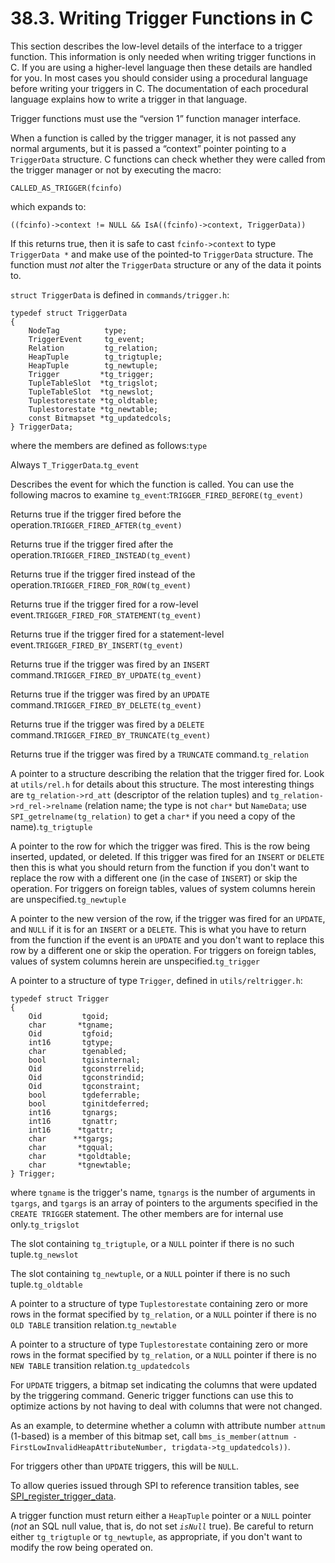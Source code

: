 # 38.3. Writing Trigger Functions in C

This section describes the low-level details of the interface to a trigger function. This information is only needed when writing trigger functions in C. If you are using a higher-level language then these details are handled for you. In most cases you should consider using a procedural language before writing your triggers in C. The documentation of each procedural language explains how to write a trigger in that language.

Trigger functions must use the “version 1” function manager interface.

When a function is called by the trigger manager, it is not passed any normal arguments, but it is passed a “context” pointer pointing to a `TriggerData` structure. C functions can check whether they were called from the trigger manager or not by executing the macro:

```
CALLED_AS_TRIGGER(fcinfo)
```

which expands to:

```
((fcinfo)->context != NULL && IsA((fcinfo)->context, TriggerData))
```

If this returns true, then it is safe to cast `fcinfo->context` to type `TriggerData *` and make use of the pointed-to `TriggerData` structure. The function must _not_ alter the `TriggerData` structure or any of the data it points to.

`struct TriggerData` is defined in `commands/trigger.h`:

```
typedef struct TriggerData
{
    NodeTag          type;
    TriggerEvent     tg_event;
    Relation         tg_relation;
    HeapTuple        tg_trigtuple;
    HeapTuple        tg_newtuple;
    Trigger         *tg_trigger;
    TupleTableSlot  *tg_trigslot;
    TupleTableSlot  *tg_newslot;
    Tuplestorestate *tg_oldtable;
    Tuplestorestate *tg_newtable;
    const Bitmapset *tg_updatedcols;
} TriggerData;
```

where the members are defined as follows:`type`

Always `T_TriggerData`.`tg_event`

Describes the event for which the function is called. You can use the following macros to examine `tg_event`:`TRIGGER_FIRED_BEFORE(tg_event)`

Returns true if the trigger fired before the operation.`TRIGGER_FIRED_AFTER(tg_event)`

Returns true if the trigger fired after the operation.`TRIGGER_FIRED_INSTEAD(tg_event)`

Returns true if the trigger fired instead of the operation.`TRIGGER_FIRED_FOR_ROW(tg_event)`

Returns true if the trigger fired for a row-level event.`TRIGGER_FIRED_FOR_STATEMENT(tg_event)`

Returns true if the trigger fired for a statement-level event.`TRIGGER_FIRED_BY_INSERT(tg_event)`

Returns true if the trigger was fired by an `INSERT` command.`TRIGGER_FIRED_BY_UPDATE(tg_event)`

Returns true if the trigger was fired by an `UPDATE` command.`TRIGGER_FIRED_BY_DELETE(tg_event)`

Returns true if the trigger was fired by a `DELETE` command.`TRIGGER_FIRED_BY_TRUNCATE(tg_event)`

Returns true if the trigger was fired by a `TRUNCATE` command.`tg_relation`

A pointer to a structure describing the relation that the trigger fired for. Look at `utils/rel.h` for details about this structure. The most interesting things are `tg_relation->rd_att` (descriptor of the relation tuples) and `tg_relation->rd_rel->relname` (relation name; the type is not `char*` but `NameData`; use `SPI_getrelname(tg_relation)` to get a `char*` if you need a copy of the name).`tg_trigtuple`

A pointer to the row for which the trigger was fired. This is the row being inserted, updated, or deleted. If this trigger was fired for an `INSERT` or `DELETE` then this is what you should return from the function if you don't want to replace the row with a different one (in the case of `INSERT`) or skip the operation. For triggers on foreign tables, values of system columns herein are unspecified.`tg_newtuple`

A pointer to the new version of the row, if the trigger was fired for an `UPDATE`, and `NULL` if it is for an `INSERT` or a `DELETE`. This is what you have to return from the function if the event is an `UPDATE` and you don't want to replace this row by a different one or skip the operation. For triggers on foreign tables, values of system columns herein are unspecified.`tg_trigger`

A pointer to a structure of type `Trigger`, defined in `utils/reltrigger.h`:

```
typedef struct Trigger
{
    Oid         tgoid;
    char       *tgname;
    Oid         tgfoid;
    int16       tgtype;
    char        tgenabled;
    bool        tgisinternal;
    Oid         tgconstrrelid;
    Oid         tgconstrindid;
    Oid         tgconstraint;
    bool        tgdeferrable;
    bool        tginitdeferred;
    int16       tgnargs;
    int16       tgnattr;
    int16      *tgattr;
    char      **tgargs;
    char       *tgqual;
    char       *tgoldtable;
    char       *tgnewtable;
} Trigger;
```

where `tgname` is the trigger's name, `tgnargs` is the number of arguments in `tgargs`, and `tgargs` is an array of pointers to the arguments specified in the `CREATE TRIGGER` statement. The other members are for internal use only.`tg_trigslot`

The slot containing `tg_trigtuple`, or a `NULL` pointer if there is no such tuple.`tg_newslot`

The slot containing `tg_newtuple`, or a `NULL` pointer if there is no such tuple.`tg_oldtable`

A pointer to a structure of type `Tuplestorestate` containing zero or more rows in the format specified by `tg_relation`, or a `NULL` pointer if there is no `OLD TABLE` transition relation.`tg_newtable`

A pointer to a structure of type `Tuplestorestate` containing zero or more rows in the format specified by `tg_relation`, or a `NULL` pointer if there is no `NEW TABLE` transition relation.`tg_updatedcols`

For `UPDATE` triggers, a bitmap set indicating the columns that were updated by the triggering command. Generic trigger functions can use this to optimize actions by not having to deal with columns that were not changed.

As an example, to determine whether a column with attribute number `attnum` (1-based) is a member of this bitmap set, call `bms_is_member(attnum - FirstLowInvalidHeapAttributeNumber, trigdata->tg_updatedcols))`.

For triggers other than `UPDATE` triggers, this will be `NULL`.

To allow queries issued through SPI to reference transition tables, see [SPI\_register\_trigger\_data](https://www.postgresql.org/docs/13/spi-spi-register-trigger-data.html).

A trigger function must return either a `HeapTuple` pointer or a `NULL` pointer (_not_ an SQL null value, that is, do not set _`isNull`_ true). Be careful to return either `tg_trigtuple` or `tg_newtuple`, as appropriate, if you don't want to modify the row being operated on.
